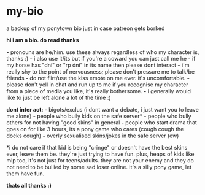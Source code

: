 # my-bio
a backup of my ponytown bio just in case patreon gets borked

**hi i am a bio. do read thanks**

**-** pronouns are he/him. use these always regardless of who my character is, thanks :)
**-** i also use it/its but if you're a coward you can just call me he
**-** if my horse has "dni" or "rp dni" in its name then please dont interact
**-** i'm really shy to the point of nervousness; please don't pressure me to talk/be friends
**-** do not flirt/use the kiss emote on me ever. it's uncomfortable.
**-** please don't yell in chat and run up to me if you recognise my character from a piece of media you like, it's really bothersome.
**-** i generally would like to just be left alone a lot of the time :)

**dont inter act:**
**-** bigots/exclus (i dont want a debate, i just want you to leave me alone)
**-** people who bully kids on the safe server*
**-** people who bully others for not having "good skins" in general
**-** people who start drama that goes on for like 3 hours, its a pony game who cares (cough cough the docks cough)
**-** overly sexualised skins/jokes in the safe server (ew)

*i do not care if that kid is being "cringe" or doesn't have the best skins ever, leave them be. they're just trying to have fun. plus, heaps of kids like mlp too, it's not just for teens/adults. they are not your enemy and they do not need to be bullied by some sad loser online. it's a silly pony game, let them have fun.

**thats all thanks :)**
